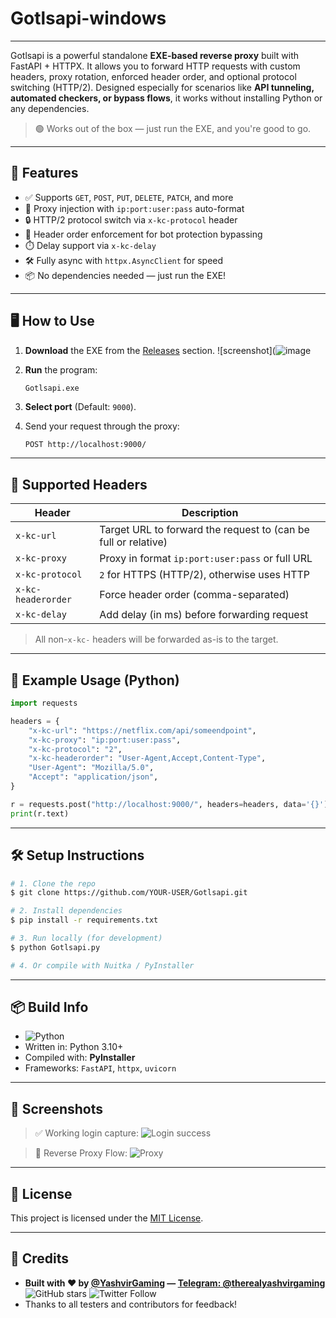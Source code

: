 # Gotlsapi-windows
---

Gotlsapi is a powerful standalone **EXE-based reverse proxy** built with FastAPI + HTTPX. It allows you to forward HTTP requests with custom headers, proxy rotation, enforced header order, and optional protocol switching (HTTP/2). Designed especially for scenarios like **API tunneling, automated checkers, or bypass flows**, it works without installing Python or any dependencies.

> 🟢 Works out of the box — just run the EXE, and you're good to go.

---

## 🚀 Features

* ✅ Supports `GET`, `POST`, `PUT`, `DELETE`, `PATCH`, and more
* 🔀 Proxy injection with `ip:port:user:pass` auto-format
* 🔒 HTTP/2 protocol switch via `x-kc-protocol` header
* 🧠 Header order enforcement for bot protection bypassing
* ⏱️ Delay support via `x-kc-delay`
* 🛠️ Fully async with `httpx.AsyncClient` for speed
* 📦 No dependencies needed — just run the EXE!

---

## 🖥️ How to Use

1. **Download** the EXE from the [Releases](https://github.com/yashveerkc/Gotlsapi-windows/releases/tag/v1.0.0) section.
   ![screenshot](![image](https://github.com/user-attachments/assets/44fef1eb-00b6-4515-8e6e-274962eb936a)
2. **Run** the program:

   ```bat
   Gotlsapi.exe
   ```
3. **Select port** (Default: `9000`).
4. Send your request through the proxy:

   ```http
   POST http://localhost:9000/
   ```

---

## 🔧 Supported Headers

| Header             | Description                                                    |
| ------------------ | -------------------------------------------------------------- |
| `x-kc-url`         | Target URL to forward the request to (can be full or relative) |
| `x-kc-proxy`       | Proxy in format `ip:port:user:pass` or full URL                |
| `x-kc-protocol`    | `2` for HTTPS (HTTP/2), otherwise uses HTTP                    |
| `x-kc-headerorder` | Force header order (comma-separated)                           |
| `x-kc-delay`       | Add delay (in ms) before forwarding request                    |

> All non-`x-kc-` headers will be forwarded as-is to the target.

---

## 📁 Example Usage (Python)

```python
import requests

headers = {
    "x-kc-url": "https://netflix.com/api/someendpoint",
    "x-kc-proxy": "ip:port:user:pass",
    "x-kc-protocol": "2",
    "x-kc-headerorder": "User-Agent,Accept,Content-Type",
    "User-Agent": "Mozilla/5.0",
    "Accept": "application/json",
}

r = requests.post("http://localhost:9000/", headers=headers, data='{}')
print(r.text)
```

---

## 🛠️ Setup Instructions

```bash
# 1. Clone the repo
$ git clone https://github.com/YOUR-USER/Gotlsapi.git

# 2. Install dependencies
$ pip install -r requirements.txt

# 3. Run locally (for development)
$ python Gotlsapi.py

# 4. Or compile with Nuitka / PyInstaller
```

---

## 📦 Build Info

* ![Python](https://img.shields.io/badge/python-3.10%2B-blue)
* Written in: Python 3.10+
* Compiled with: **PyInstaller**
* Frameworks: `FastAPI`, `httpx`, `uvicorn`

---

## 📸 Screenshots

> ✅ Working login capture:
> ![Login success](https://github.com/user-attachments/assets/840128f0-0bd6-4be5-a1c9-3e636a095608)


> 🔄 Reverse Proxy Flow:
> ![Proxy](https://github.com/user-attachments/assets/4218e7cf-01e7-4552-9664-133dc62ed636)

---

## 📜 License

This project is licensed under the [MIT License](LICENSE).

---

## 🤝 Credits

* **Built with ❤️ by [@YashvirGaming](https://github.com/YashvirGaming) — [Telegram: @therealyashvirgaming](https://t.me/therealyashvirgaming)** ![GitHub stars](https://img.shields.io/github/stars/yashveerkc/Gotlsapi?style=social) ![Twitter Follow](https://img.shields.io/twitter/follow/yashvir__gaming?style=social)
* Thanks to all testers and contributors for feedback!


